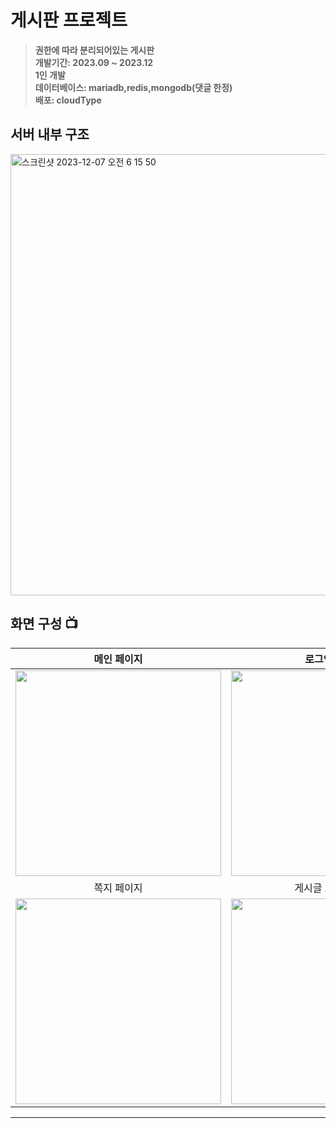 # 게시판 프로젝트
> **권한에 따라 분리되어있는 게시판** <br/> **개발기간: 2023.09 ~ 2023.12** <br/> **1인 개발** <br/> **데이터베이스: mariadb,redis,mongodb(댓글 한정)**  <br/> **배포: cloudType**
## 서버 내부 구조
<img width="706" alt="스크린샷 2023-12-07 오전 6 15 50" src="https://github.com/xron2626/recent-board-project/assets/133539339/9232e0ba-5fe7-41bb-98f8-ffbed6e1dc1c">


## 화면 구성 📺


|                       메인 페이지                        |                     로그인 페이지                      |
| :------------------------------------------------------: | :---------------------------------------------------------: |
| <img width="329" src="https://bit.ly/3GvlSxR"/>  | <img width="329" src="https://bit.ly/47ZZhG5"/> |
|                      쪽지 페이지                      |                       게시글 보기 페이지                       |
| <img width="329" src="https://bit.ly/3TdXp7T"/> | <img width="329" src="https://bit.ly/3NfneAM"/> |

---

